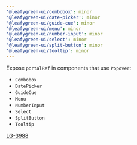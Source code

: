 ```yaml
---
'@leafygreen-ui/combobox': minor
'@leafygreen-ui/date-picker': minor
'@leafygreen-ui/guide-cue': minor
'@leafygreen-ui/menu': minor
'@leafygreen-ui/number-input': minor
'@leafygreen-ui/select': minor
'@leafygreen-ui/split-button': minor
'@leafygreen-ui/tooltip': minor
---
```


Expose `portalRef` in components that use `Popover`:
- `Combobox`
- `DatePicker`
- `GuideCue`
- `Menu`
- `NumberInput`
- `Select`
- `SplitButton`
- `Tooltip`

[LG-3988](https://jira.mongodb.org/browse/LG-3988)
